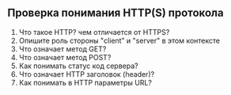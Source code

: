 ## Проверка понимания HTTP(S) протокола

1. Что такое HTTP? чем отличается от HTTPS?
2. Опишите роль стороны "client" и "server" в этом контексте
3. Что означает метод GET?
4. Что означает метод POST?
5. Как понимать статус код сервера?
6. Что означает HTTP заголовок (header)?
7. Как понимать в HTTP параметры URL?